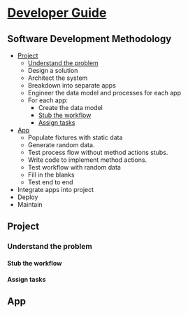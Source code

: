 # [Developer Guide](index.md)

## Software Development Methodology

* [Project](#project)
  * [Understand the problem](#understand-the-problem)
  * Design a solution
  * Architect the system
  * Breakdown into separate apps
  * Engineer the data model and processes for each app
  * For each app:
    * Create the data model
    * [Stub the workflow](#stub-the-workflow)
    * [Assign tasks](#assign-tasks)
* [App](#app)
    * Populate fixtures with static data
    * Generate random data.
    * Test process flow without method actions stubs.    
    * Write code to implement method actions.
    * Test workflow with random data
    * Fill in the blanks
    * Test end to end
* Integrate apps into project
* Deploy
* Maintain

## Project

### Understand the problem

#### Stub the workflow

#### Assign tasks

## App
